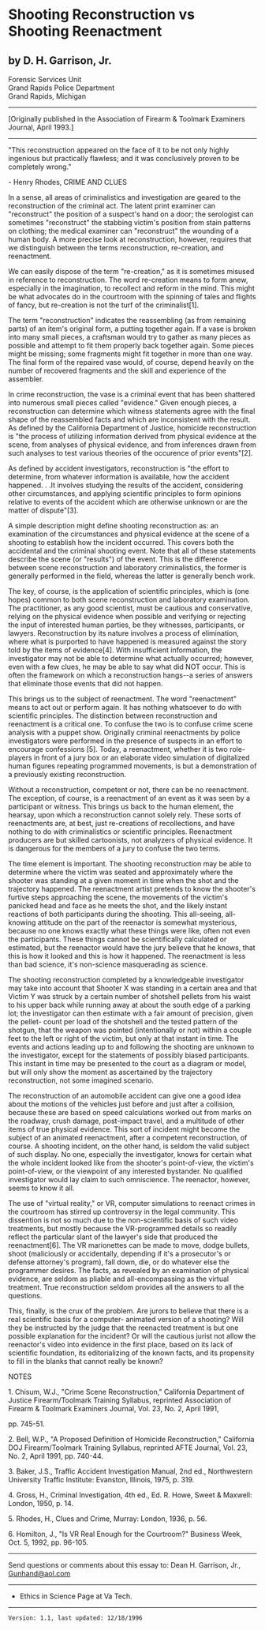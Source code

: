 # Shooting Reconstruction vs Shooting Reenactment

## by D. H. Garrison, Jr.

Forensic Services Unit  
Grand Rapids Police Department  
Grand Rapids, Michigan

* * *

[Originally published in the Association of Firearm & Toolmark Examiners
Journal, April 1993.]

* * *

"This reconstruction appeared on the face of it to be not only highly
ingenious but practically flawless; and it was conclusively proven to be
completely wrong."

\- Henry Rhodes, CRIME AND CLUES

In a sense, all areas of criminalistics and investigation are geared to the
reconstruction of the criminal act. The latent print examiner can
"reconstruct" the position of a suspect's hand on a door; the serologist can
sometimes "reconstruct" the stabbing victim's position from stain patterns on
clothing; the medical examiner can "reconstruct" the wounding of a human body.
A more precise look at reconstruction, however, requires that we distinguish
between the terms reconstruction, re-creation, and reenactment.

We can easily dispose of the term "re-creation," as it is sometimes misused in
reference to reconstruction. The word re-creation means to form anew,
especially in the imagination, to recollect and reform in the mind. This might
be what advocates do in the courtroom with the spinning of tales and flights
of fancy, but re-creation is not the turf of the criminalist[1].

The term "reconstruction" indicates the reassembling (as from remaining parts)
of an item's original form, a putting together again. If a vase is broken into
many small pieces, a craftsman would try to gather as many pieces as possible
and attempt to fit them properly back together again. Some pieces might be
missing; some fragments might fit together in more than one way. The final
form of the repaired vase would, of course, depend heavily on the number of
recovered fragments and the skill and experience of the assembler.

In crime reconstruction, the vase is a criminal event that has been shattered
into numerous small pieces called "evidence." Given enough pieces, a
reconstruction can determine which witness statements agree with the final
shape of the reassembled facts and which are inconsistent with the result. As
defined by the California Department of Justice, homicide reconstruction is
"the process of utilizing information derived from physical evidence at the
scene, from analyses of physical evidence, and from inferences drawn from such
analyses to test various theories of the occurence of prior events"[2].

As defined by accident investigators, reconstruction is "the effort to
determine, from whatever information is available, how the accident happened.
. .It involves studying the results of the accident, considering other
circumstances, and applying scientific principles to form opinions relative to
events of the accident which are otherwise unknown or are the matter of
dispute"[3].

A simple description might define shooting reconstruction as: an examination
of the circumstances and physical evidence at the scene of a shooting to
establish how the incident occurred. This covers both the accidental and the
criminal shooting event. Note that all of these statements describe the scene
(or "results") of the event. This is the difference between scene
reconstruction and laboratory criminalistics, the former is generally
performed in the field, whereas the latter is generally bench work.

The key, of course, is the application of scientific principles, which is (one
hopes) common to both scene reconstruction and laboratory examination. The
practitioner, as any good scientist, must be cautious and conservative,
relying on the physical evidence when possible and verifying or rejecting the
input of interested human parties, be they witnesses, participants, or
lawyers. Reconstruction by its nature involves a process of elimination, where
what is purported to have happened is measured against the story told by the
items of evidence[4]. With insufficient information, the investigator may not
be able to determine what actually occurred; however, even with a few clues,
he may be able to say what did NOT occur. This is often the framework on which
a reconstruction hangs--a series of answers that eliminate those events that
did not happen.

This brings us to the subject of reenactment. The word "reenactment" means to
act out or perform again. It has nothing whatsoever to do with scientific
principles. The distinction between reconstruction and reenactment is a
critical one. To confuse the two is to confuse crime scene analysis with a
puppet show. Originally criminal reenactments by police investigators were
performed in the presence of suspects in an effort to encourage confessions
[5]. Today, a reenactment, whether it is two role-players in front of a jury
box or an elaborate video simulation of digitalized human figures repeating
programmed movements, is but a demonstration of a previously existing
reconstruction.

Without a reconstruction, competent or not, there can be no reenactment. The
exception, of course, is a reenactment of an event as it was seen by a
participant or witness. This brings us back to the human element, the hearsay,
upon which a reconstruction cannot solely rely. These sorts of reenactments
are, at best, just re-creations of recollections, and have nothing to do with
criminalistics or scientific principles. Reenactment producers are but skilled
cartoonists, not analyzers of physical evidence. It is dangerous for the
members of a jury to confuse the two terms.

The time element is important. The shooting reconstruction may be able to
determine where the victim was seated and approximately where the shooter was
standing at a given moment in time when the shot and the trajectory happened.
The reenactment artist pretends to know the shooter's furtive steps
approaching the scene, the movements of the victim's panicked head and face as
he meets the shot, and the likely instant reactions of both participants
during the shooting. This all-seeing, all- knowing attitude on the part of the
reenactor is somewhat mysterious, because no one knows exactly what these
things were like, often not even the participants. These things cannot be
scientifically calculated or estimated, but the reenactor would have the jury
believe that he knows, that this is how it looked and this is how it happened.
The reenactment is less than bad science, it's non-science masquerading as
science.

The shooting reconstruction completed by a knowledgeable investigator may take
into account that Shooter X was standing in a certain area and that Victim Y
was struck by a certain number of shotshell pellets from his waist to his
upper back while running away at about the south edge of a parking lot; the
investigator can then estimate with a fair amount of precision, given the
pellet- count per load of the shotshell and the tested pattern of the shotgun,
that the weapon was pointed (intentionally or not) within a couple feet to the
left or right of the victim, but only at that instant in time. The events and
actions leading up to and following the shooting are unknown to the
investigator, except for the statements of possibly biased participants. This
instant in time may be presented to the court as a diagram or model, but will
only show the moment as ascertained by the trajectory reconstruction, not some
imagined scenario.

The reconstruction of an automobile accident can give one a good idea about
the motions of the vehicles just before and just after a collision, because
these are based on speed calculations worked out from marks on the roadway,
crush damage, post-impact travel, and a multitude of other items of true
physical evidence. This sort of incident might become the subject of an
animated reenactment, after a competent reconstruction, of course. A shooting
incident, on the other hand, is seldom the valid subject of such display. No
one, especially the investigator, knows for certain what the whole incident
looked like from the shooter's point-of-view, the victim's point-of-view, or
the viewpoint of any interested bystander. No qualified investigator would lay
claim to such omniscience. The reenactor, however, seems to know it all.

The use of "virtual reality," or VR, computer simulations to reenact crimes in
the courtroom has stirred up controversy in the legal community. This
dissention is not so much due to the non-scientific basis of such video
treatments, but mostly because the VR-programmed details so readily reflect
the particular slant of the lawyer's side that produced the reenactment[6].
The VR marionettes can be made to move, dodge bullets, shoot (maliciously or
accidentally, depending if it's a prosecutor's or defense attorney's program),
fall down, die, or do whatever else the programmer desires. The facts, as
revealed by an examination of physical evidence, are seldom as pliable and
all-encompassing as the virtual treatment. True reconstruction seldom provides
all the answers to all the questions.

This, finally, is the crux of the problem. Are jurors to believe that there is
a real scientific basis for a computer- animated version of a shooting? Will
they be instructed by the judge that the reenacted treatment is but one
possible explanation for the incident? Or will the cautious jurist not allow
the reenactor's video into evidence in the first place, based on its lack of
scientific foundation, its editorializing of the known facts, and its
propensity to fill in the blanks that cannot really be known?

NOTES

1\. Chisum, W.J., "Crime Scene Reconstruction," California Department of
Justice Firearm/Toolmark Training Syllabus, reprinted Association of Firearm &
Toolmark Examiners Journal, Vol. 23, No. 2, April 1991,

pp. 745-51.

2\. Bell, W.P., "A Proposed Definition of Homicide Reconstruction," California
DOJ Firearm/Toolmark Training Syllabus, reprinted AFTE Journal, Vol. 23, No.
2, April 1991, pp. 740-44.

3\. Baker, J.S., Traffic Accident Investigation Manual, 2nd ed., Northwestern
University Traffic Institute: Evanston, Illinois, 1975, p. 319.

4\. Gross, H., Criminal Investigation, 4th ed., Ed. R. Howe, Sweet & Maxwell:
London, 1950, p. 14.

5\. Rhodes, H., Clues and Crime, Murray: London, 1936, p. 56.

6\. Homilton, J., "Is VR Real Enough for the Courtroom?" Business Week, Oct.
5, 1992, pp. 96-105.

* * *

Send questions or comments about this essay to: Dean H. Garrison, Jr.,
Gunhand@aol.com

* * *

  * Ethics in Science Page at Va Tech.

* * *
    
    
    Version: 1.1, last updated: 12/18/1996

